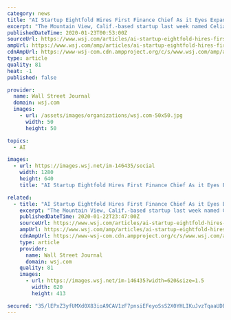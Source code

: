 ```yaml
---
category: news
title: "AI Startup Eightfold Hires First Finance Chief As it Eyes Expansion, Potential IPO"
excerpt: "The Mountain View, Calif.-based startup last week named Celia Poon as its finance chief."
publishedDateTime: 2020-01-23T00:53:00Z
sourceUrl: https://www.wsj.com/articles/ai-startup-eightfold-hires-first-finance-chief-as-it-eyes-expansion-potential-ipo-11579733520?mod=newsviewer_click
ampUrl: https://www.wsj.com/amp/articles/ai-startup-eightfold-hires-first-finance-chief-as-it-eyes-expansion-potential-ipo-11579733520
cdnAmpUrl: https://www-wsj-com.cdn.ampproject.org/c/s/www.wsj.com/amp/articles/ai-startup-eightfold-hires-first-finance-chief-as-it-eyes-expansion-potential-ipo-11579733520
type: article
quality: 81
heat: -1
published: false

provider:
  name: Wall Street Journal
  domain: wsj.com
  images:
    - url: /assets/images/organizations/wsj.com-50x50.jpg
      width: 50
      height: 50

topics:
  - AI

images:
  - url: https://images.wsj.net/im-146435/social
    width: 1280
    height: 640
    title: "AI Startup Eightfold Hires First Finance Chief As it Eyes Expansion, Potential IPO"

related:
  - title: "AI Startup Eightfold Hires First Finance Chief As it Eyes Expansion, Potential IPO"
    excerpt: "The Mountain View, Calif.-based startup last week named Celia Poon as its finance chief."
    publishedDateTime: 2020-01-22T23:47:00Z
    sourceUrl: https://www.wsj.com/articles/ai-startup-eightfold-hires-first-finance-chief-as-it-eyes-expansion-potential-ipo-11579733520?mod=business_minor_pos13
    ampUrl: https://www.wsj.com/amp/articles/ai-startup-eightfold-hires-first-finance-chief-as-it-eyes-expansion-potential-ipo-11579733520
    cdnAmpUrl: https://www-wsj-com.cdn.ampproject.org/c/s/www.wsj.com/amp/articles/ai-startup-eightfold-hires-first-finance-chief-as-it-eyes-expansion-potential-ipo-11579733520
    type: article
    provider:
      name: Wall Street Journal
      domain: wsj.com
    quality: 81
    images:
      - url: https://images.wsj.net/im-146435?width=620&size=1.5
        width: 620
        height: 413

secured: "35/lEPxZ3yfUMXd0X83ioA9CAV1zF7pnsiEFeyoSsS2X0YHLIKuJvzTqaaUDEjvVmABpasYWDV6ky2QiGB1863uzIs9SR7wyE+N1lDbuYBt/Gv5qvjguPb4pKoukq9eSjLks7ZNzZ+9xIdfXHWGrLVnocV/5r05tCQ0rUJBY6Ae0ObcsA3oT3qTckXI0vu97GZFHY1eI7G/qqMp2KyuUezZXDOAVVmCA4q6RuuYQ5tjQdmnfBeg4qkA1jYThF3bZUvZY5cd2zvLakdV/lOVM8IO7xsTCxMP/HsZJDLz3MF6SHK1SvKgdlXTzUcLgXYZDvKauEjprfXXe41s6+Ht8UmqSOxxGAI8SDthzpNXYQC8wXlD1emfya9J5QdtAnCP3+hvRosTroz51j4syQBIoMb03NHdqcIu0y3QGU10yDlWmYtKKehYuDbJWX3pqhoGyU8zHvLHRVaHyAxNqHE4GcQ==;k3WFl3CguSWIParBBFcxZw=="
---
```


